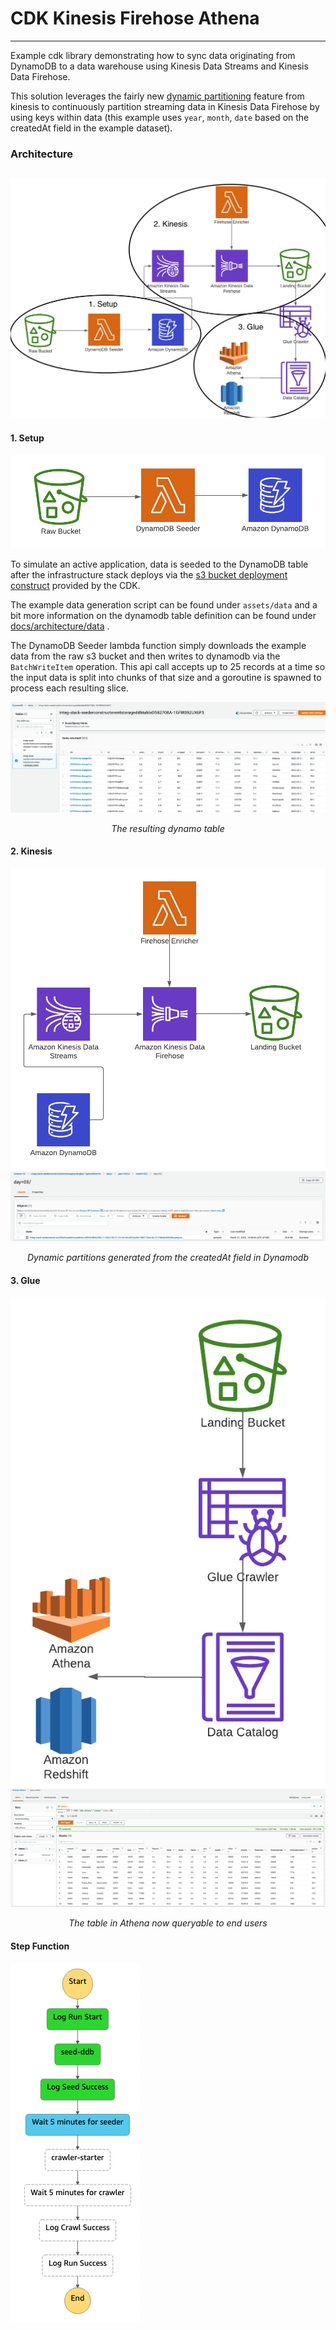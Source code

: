 # CDK Kinesis Firehose Athena

---
Example cdk library demonstrating how to sync data originating from DynamoDB to a data warehouse using Kinesis Data
Streams and Kinesis Data Firehose.

This solution leverages the fairly
new [dynamic partitioning](https://docs.aws.amazon.com/firehose/latest/dev/dynamic-partitioning.html) feature from
kinesis to continuously partition streaming data in Kinesis Data Firehose by using keys within data (this example
uses `year`, `month`, `date` based on the createdAt field in the example dataset).

### Architecture

![](./docs/images/arch.png)
---

#### 1. Setup

![](./docs/images/setup.png)

To simulate an active application, data is seeded to the DynamoDB table after the infrastructure stack deploys via
the [s3 bucket deployment construct](https://docs.aws.amazon.com/cdk/api/v2/docs/aws-cdk-lib.aws_s3_deployment.BucketDeployment.html)
provided by the CDK.

The example data generation script can be found under `assets/data` and a bit more information on the dynamodb table
definition can be found
under [docs/architecture/data](https://github.com/bcgalvin/cdk-kinesis-firehose-athena/tree/main/docs/architecture/data)
.

The DynamoDB Seeder lambda function simply downloads the example data from the raw s3 bucket and then writes to dynamodb
via the `BatchWriteItem` operation. This api call accepts up to 25 records at a time so the input data is split into
chunks of that size and a goroutine is spawned to process each resulting slice.

![](./docs/images/dynamo.png)
<div style="text-align: center;"><i>The resulting dynamo table</i></div>   

#### 2. Kinesis

![](./docs/images/kinesis.png)
![](./docs/images/s3.png)
<div style="text-align: center;"><i>Dynamic partitions generated from the createdAt field in Dynamodb</i></div>   

#### 3. Glue

![](./docs/images/glue.png)
![](./docs/images/glue-table.png)
<div style="text-align: center;"><i>The table in Athena now queryable to end users</i></div>   

#### Step Function

![](./docs/images/step-function.png)
